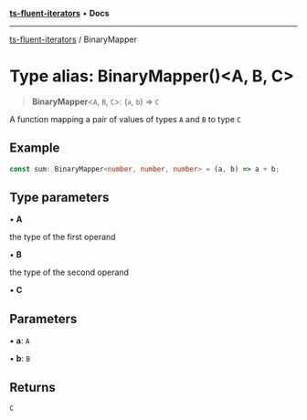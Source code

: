 [**ts-fluent-iterators**](../README.md) • **Docs**

---

[ts-fluent-iterators](../README.md) / BinaryMapper

# Type alias: BinaryMapper()\<A, B, C\>

> **BinaryMapper**\<`A`, `B`, `C`\>: (`a`, `b`) => `C`

A function mapping a pair of values of types `A` and `B` to type `C`

## Example

```ts
const sum: BinaryMapper<number, number, number> = (a, b) => a + b;
```

## Type parameters

• **A**

the type of the first operand

• **B**

the type of the second operand

• **C**

## Parameters

• **a**: `A`

• **b**: `B`

## Returns

`C`
